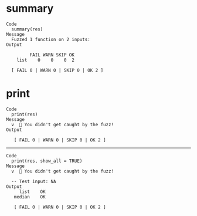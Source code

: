 # summary

    Code
      summary(res)
    Message
      Fuzzed 1 function on 2 inputs:
    Output
            
             FAIL WARN SKIP OK
        list    0    0    0  2
      
      [ FAIL 0 | WARN 0 | SKIP 0 | OK 2 ]

# print

    Code
      print(res)
    Message
      v  🏃 You didn't get caught by the fuzz!
    Output
      
       [ FAIL 0 | WARN 0 | SKIP 0 | OK 2 ] 

---

    Code
      print(res, show_all = TRUE)
    Message
      v  🏃 You didn't get caught by the fuzz!
      
      -- Test input: NA 
    Output
         list    OK  
       median    OK  
      
       [ FAIL 0 | WARN 0 | SKIP 0 | OK 2 ] 


